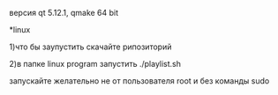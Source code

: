 версия qt 5.12.1, qmake 64 bit

*linux

  1)что бы заупустить скачайте рипозиторий
  
  2)в папке linux program запустить ./playlist.sh 
  
  запускайте желательно  не от пользователя root и без команды sudo  


